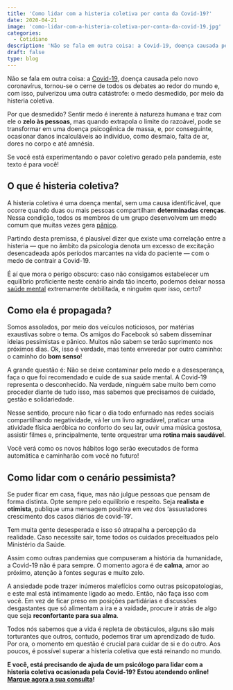```yaml
---
title: 'Como lidar com a histeria coletiva por conta da Covid-19?'
date: 2020-04-21
image: 'como-lidar-com-a-histeria-coletiva-por-conta-da-covid-19.jpg'
categories:
  - Cotidiano
description: 'Não se fala em outra coisa: a Covid-19, doença causada pelo novo coronavírus, tornou-se o cerne de todos os debates ao redor do mundo e, com isso, pulverizou uma outra catástrofe:'
draft: false
type: blog
---
```


Não se fala em outra coisa: a [Covid-19](/12-dicas-saude-mental-quarentena/), doença causada pelo novo coronavírus, tornou-se o cerne de todos os debates ao redor do mundo e, com isso, pulverizou uma outra catástrofe: o medo desmedido, por meio da histeria coletiva.

Por que desmedido? Sentir medo é inerente à natureza humana e traz com ele o **zelo às pessoas**, mas quando extrapola o limite do razoável, pode se transformar em uma doença psicogênica de massa, e, por conseguinte, ocasionar danos incalculáveis ao indivíduo, como desmaio, falta de ar, dores no corpo e até amnésia.

Se você está experimentando o pavor coletivo gerado pela pandemia, este texto é para você!

## **O que é histeria coletiva?**

A histeria coletiva é uma doença mental, sem uma causa identificável, que ocorre quando duas ou mais pessoas compartilham **determinadas** **crenças**. Nessa condição, todos os membros de um grupo desenvolvem um medo comum que muitas vezes gera [pânico](/sindrome-do-panico-entenda-melhor/).

Partindo desta premissa, é plausível dizer que existe uma correlação entre a histeria — que no âmbito da psicologia denota um excesso de excitação desencadeada após períodos marcantes na vida do paciente — com o medo de contrair a Covid-19.

É aí que mora o perigo obscuro: caso não consigamos estabelecer um equilíbrio proficiente neste cenário ainda tão incerto, podemos deixar nossa [saúde mental](/7-habitos-boa-saude-mental/) extremamente debilitada, e ninguém quer isso, certo?

## **Como ela é propagada?**

Somos assolados, por meio dos veículos noticiosos, por matérias exaustivas sobre o tema. Os amigos do Facebook só sabem disseminar ideias pessimistas e pânico. Muitos não sabem se terão suprimento nos próximos dias. Ok, isso é verdade, mas tente enveredar por outro caminho: o caminho do **bom senso**!

A grande questão é: Não se deixe contaminar pelo medo e a desesperança, faça o que foi recomendado e cuide de sua saúde mental. A Covid-19 representa o desconhecido. Na verdade, ninguém sabe muito bem como proceder diante de tudo isso, mas sabemos que precisamos de cuidado, gestão e solidariedade.

Nesse sentido, procure não ficar o dia todo enfurnado nas redes sociais compartilhando negatividade, vá ler um livro agradável, praticar uma atividade física aeróbica no conforto do seu lar, ouvir uma música gostosa, assistir filmes e, principalmente, tente orquestrar uma **rotina mais saudável**.

Você verá como os novos hábitos logo serão executados de forma automática e caminharão com você no futuro!

## **Como lidar com o cenário pessimista?**

Se puder ficar em casa, fique, mas não julgue pessoas que pensam de forma distinta. Opte sempre pelo equilíbrio e respeito. Seja **realista e otimista**, publique uma mensagem positiva em vez dos ‘assustadores crescimento dos casos diários de covid-19’.

Tem muita gente desesperada e isso só atrapalha a percepção da realidade. Caso necessite sair, tome todos os cuidados preceituados pelo Ministério da Saúde.

Assim como outras pandemias que compuseram a história da humanidade, a Covid-19 não é para sempre. O momento agora é de **calma**, amor ao próximo, atenção à fontes seguras e muito zelo.

A ansiedade pode trazer inúmeros malefícios como outras psicopatologias, e este mal está intimamente ligado ao medo. Então, não faça isso com você. Em vez de ficar preso em posições partidárias e discussões desgastantes que só alimentam a ira e a vaidade, procure ir atrás de algo que seja **reconfortante para sua alma**.

Todos nós sabemos que a vida é repleta de obstáculos, alguns são mais torturantes que outros, contudo, podemos tirar um aprendizado de tudo. Por ora, o momento em questão é crucial para cuidar de si e do outro. Aos poucos, é possível superar a histeria coletiva que está reinando no mundo.

**E você, está precisando de ajuda de um psicólogo para lidar com a histeria coletiva ocasionada pela Covid-19? Estou atendendo online!** [**Marque agora a sua consulta**](/contato/)**!**
